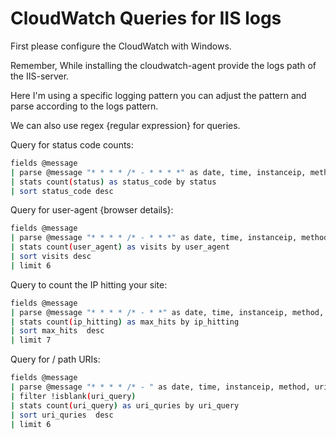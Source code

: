 # CloudWatch Queries for IIS logs

First please configure the CloudWatch with Windows.

Remember, While installing the cloudwatch-agent provide the logs path of the IIS-server.

Here I'm using a specific logging pattern you can adjust the pattern and parse according to the logs pattern.

We can also use regex {regular expression} for queries.

Query for status code counts:

```bash
fields @message
| parse @message "* * * * /* - * * * *" as date, time, instanceip, method, uri_query, ip_hitting, user_agent, status 
| stats count(status) as status_code by status
| sort status_code desc
```

Query for user-agent {browser details}:

```bash
fields @message
| parse @message "* * * * /* - * * *" as date, time, instanceip, method, uri_query, ip_hitting, user_agent 
| stats count(user_agent) as visits by user_agent
| sort visits desc
| limit 6
```

Query to count the IP hitting your site:

```bash
fields @message
| parse @message "* * * * /* - * *" as date, time, instanceip, method, uri_query, ip_hitting
| stats count(ip_hitting) as max_hits by ip_hitting
| sort max_hits  desc
| limit 7
```

Query for / path URIs:

```bash
fields @message
| parse @message "* * * * /* - " as date, time, instanceip, method, uri_query
| filter !isblank(uri_query)
| stats count(uri_query) as uri_quries by uri_query
| sort uri_quries  desc
| limit 6
```